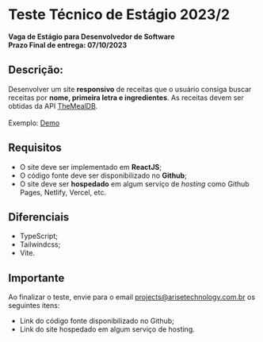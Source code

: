 # Teste Técnico de Estágio 2023/2
**Vaga de Estágio para Desenvolvedor de Software**
<br />
**Prazo Final de entrega: 07/10/2023**

## **Descrição:**

Desenvolver um site **responsivo** de receitas que o usuário consiga buscar receitas por **nome, primeira letra e ingredientes**. As receitas devem ser obtidas da API [TheMealDB](https://www.themealdb.com/api.php).
<br /><br />
Exemplo: [Demo](https://teste-site-de-receitas.vercel.app/)


## Requisitos

- O site deve ser implementado em **ReactJS**;
- O código fonte deve ser disponibilizado no **Github**;
- O site deve ser **hospedado** em algum serviço de *hosting* como Github Pages, Netlify, Vercel, etc.

## Diferenciais
- TypeScript;
- Tailwindcss;
- Vite.

## Importante
Ao finalizar o teste, envie para o email projects@arisetechnology.com.br os seguintes itens:
- Link do código fonte disponibilizado no Github;
- Link do site hospedado em algum serviço de hosting.
